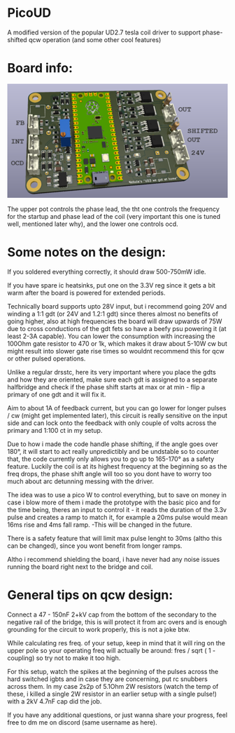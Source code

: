# PicoUD
A modified version of the popular UD2.7 tesla coil driver to support phase-shifted qcw operation (and some other cool features)

# Board info:

![PicoUD](https://github.com/NebulaXaD/Pico_UD/blob/main/picoud.png)

The upper pot controls the phase lead, the tht one controls the frequency for the startup and phase lead of the coil (very important this one is tuned well, mentioned later why), and the lower one controls ocd.

# Some notes on the design:

If you soldered everything correctly, it should draw 500-750mW idle.

If you have spare ic heatsinks, put one on the 3.3V reg since it gets a bit warm after the board is powered for extended periods.

Technically board supports upto 28V input, but i recommend going 20V and winding a 1:1 gdt (or 24V and 1.2:1 gdt) since theres almost no benefits of going higher, also at high frequencies the board will draw upwards of 75W due to cross conductions of the gdt fets so have a beefy psu powering it (at least 2-3A capable). You can lower the consumption with increasing the 100Ohm gate resistor to 470 or 1k, which makes it draw about 5-10W cw but might result into slower gate rise times so wouldnt recommend this for qcw or other pulsed operations.

Unlike a regular drsstc, here its very important where you place the gdts and how they are oriented, make sure each gdt is assigned to a separate halfbridge and check if the phase shift starts at max or at min - flip a primary of one gdt and it will fix it.

Aim to about 1A of feedback current, but you can go lower for longer pulses / cw (might get implemented later), this circuit is really sensitive on the input side and can lock onto the feedback with only couple of volts across the primary and 1:100 ct in my setup.

Due to how i made the code handle phase shifting, if the angle goes over 180°, it will start to act really unpredictibly and be undstable so to counter that, the code currently only allows you to go up to 165-170° as a safety feature. Luckily the coil is at its highest frequency at the beginning so as the freq drops, the phase shift angle will too so you dont have to worry too much about arc detunning messing with the driver.

The idea was to use a pico W to control everything, but to save on money in case i blow more of them i made the prototype with the basic pico and for the time being, theres an input to control it - it reads the duration of the 3.3v pulse and creates a ramp to match it, for example a 20ms pulse would mean 16ms rise and 4ms fall ramp. -This will be changed in the future.

There is a safety feature that will limit max pulse lenght to 30ms (altho this can be changed), since you wont benefit from longer ramps. 

Altho i recommend shielding the board, i have never had any noise issues running the board right next to the bridge and coil.

# General tips on qcw design:

Connect a 47 - 150nF 2+kV cap from the bottom of the secondary to the negative rail of the bridge, this is will protect it from arc overs and is enough grounding for the circuit to work properly, this is not a joke btw.

While calculating res freq. of your setup, keep in mind that it will ring on the upper pole so your operating freq will actually be around:  fres / sqrt ( 1 - coupling) so try not to make it too high.

For this setup, watch the spikes at the beginning of the pulses across the hard switched igbts and in case they are concerning, put rc snubbers across them. In my case 2s2p of 5.1Ohm 2W resistors (watch the temp of these, i killed a single 2W resistor in an earlier setup with a single pulse!) with a 2kV 4.7nF cap did the job.

If you have any additional questions, or just wanna share your progress, feel free to dm me on discord (same username as here).
